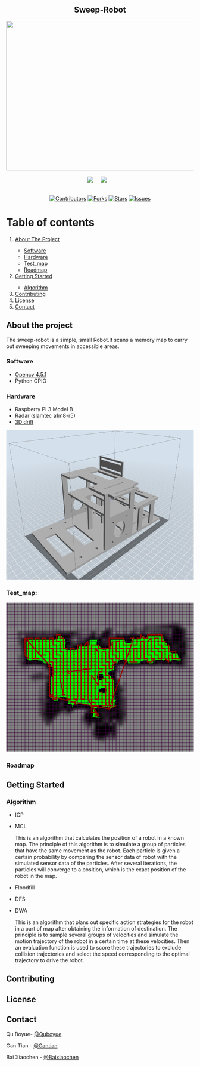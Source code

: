 <h2 align="center">Sweep-Robot</h2>  



<div align=center><img width="550" height="400" src="https://github.com/GANTIAN-hub405/picutre/blob/main/sweep-robot.jpg"/></div>



 <p align = "center">  
     <a href = "https://www.youtube.com/channel/UCdpiw0mUYiLdALUTy5392jA"><img height=40 src="images/youtube.svg"></img></a>&nbsp;&nbsp;&nbsp;&nbsp;
     <a href="https://twitter.com/home"><img height=40 src="images/twitter.svg"></img></a>&nbsp;&nbsp;&nbsp;&nbsp;
     <br />
     <br />
     
     

<div align="center">
  
[![Contributors](https://img.shields.io/github/contributors/quboyue/Sweep-Robot-Team36.svg?style=for-the-badge)](https://github.com/quboyue/Sweep-Robot-Team36/graphs/contributors)
[![Forks](https://img.shields.io/github/forks/quboyue/Sweep-Robot-Team36.svg?style=for-the-badge)](https://github.com/quboyue/Sweep-Robot-Team36/network/members)
[![Stars](https://img.shields.io/github/stars/quboyue/Sweep-Robot-Team36.svg?style=for-the-badge)](https://github.com/quboyue/Sweep-Robot-Team36/stargazers)
[![Issues](https://img.shields.io/github/issues/quboyue/Sweep-Robot-Team36.svg?style=for-the-badge)](https://github.com/quboyue/Sweep-Robot-Team36/issues)
</div>

<!-- TABLE OF CONTENTS -->

# Table of contents

<ol>
    <li><a href="#about-the-project">About The Project</a></li>
      <ul>
      <li><a href="#software">Software</a</li>
      <li><a href="#hardware">Hardware</a</li>
      <li><a href="#test_map">Test_map</a</li>
       <li><a href="#roadmap">Roadmap</a</li>
      </ul>
    <li><a href="#getting-started">Getting Started</a></li>
      <ul>
      <li><a href="#algorithm">Algorithm</a</li>
      </ul>
    <li><a href="#contributing">Contributing</a></li>
    <li><a href="#license">License</a></li>
    <li><a href="#contact">Contact</a></li>
</ol>
     

## About the project

The sweep-robot is a simple, small Robot.It scans a memory map to carry out sweeping movements in accessible areas.


### Software

- [Opencv 4.5.1](https://opencv.org/opencv-4-5-1/)
- Python GPIO


### Hardware 
- Raspberry Pi 3 Model B
- Radar (slamtec a1m8-r5)
- [3D drift](https://github.com/quboyue/Sweep-Robot-Team36/blob/main/Car_model.stl)  


<img width="550" height="400" src="https://github.com/GANTIAN-hub405/picutre/blob/main/3D.png"/></div>


### Test_map:


<img width="550" height="400" src="https://github.com/GANTIAN-hub405/picutre/blob/main/map.png"/></div>

### Roadmap


## Getting Started



### Algorithm 
 - ICP
 - MCL
 
   This is an algorithm that calculates the position of a robot in a known map. The principle of this algorithm is to simulate a group of particles that have the same movement    as the robot. Each particle is given a certain probability by comparing the sensor data of robot with the simulated sensor data of the particles. After several iterations,      the particles will converge to a position, which is the exact position of the robot in the map.

 - Floodfill
 - DFS 
 - DWA 
 
   This is an algorithm that plans out specific action strategies for the robot in a part of map after obtaining the information of destination. The principle is to sample        several groups of velocities and simulate the motion trajectory of the robot in a certain time at these velocities. Then an evaluation function is used to score these          trajectories to exclude collision trajectories and select the speed corresponding to the optimal trajectory to drive the robot.


## Contributing
## License
## Contact
Qu Boyue- [@Quboyue](quboyue@gmail.com)

Gan Tian - [@Gantian](https://twitter.com/GanTian10640151)

Bai Xiaochen - [@Baixiaochen](nukobaixiaochen@gmail.com)
